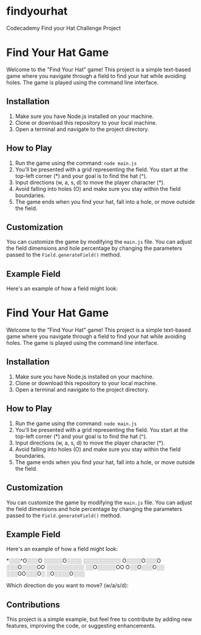 # findyourhat
Codecademy Find your Hat Challenge Project
# Find Your Hat Game

Welcome to the "Find Your Hat" game! This project is a simple text-based game where you navigate through a field to find your hat while avoiding holes. The game is played using the command line interface.

## Installation

1. Make sure you have Node.js installed on your machine.
2. Clone or download this repository to your local machine.
3. Open a terminal and navigate to the project directory.

## How to Play

1. Run the game using the command: `node main.js`
2. You'll be presented with a grid representing the field. You start at the top-left corner (*) and your goal is to find the hat (^).
3. Input directions (w, a, s, d) to move the player character (*).
4. Avoid falling into holes (O) and make sure you stay within the field boundaries.
5. The game ends when you find your hat, fall into a hole, or move outside the field.

## Customization

You can customize the game by modifying the `main.js` file. You can adjust the field dimensions and hole percentage by changing the parameters passed to the `Field.generateField()` method.

## Example Field

Here's an example of how a field might look:

# Find Your Hat Game

Welcome to the "Find Your Hat" game! This project is a simple text-based game where you navigate through a field to find your hat while avoiding holes. The game is played using the command line interface.

## Installation

1. Make sure you have Node.js installed on your machine.
2. Clone or download this repository to your local machine.
3. Open a terminal and navigate to the project directory.

## How to Play

1. Run the game using the command: `node main.js`
2. You'll be presented with a grid representing the field. You start at the top-left corner (*) and your goal is to find the hat (^).
3. Input directions (w, a, s, d) to move the player character (*).
4. Avoid falling into holes (O) and make sure you stay within the field boundaries.
5. The game ends when you find your hat, fall into a hole, or move outside the field.

## Customization

You can customize the game by modifying the `main.js` file. You can adjust the field dimensions and hole percentage by changing the parameters passed to the `Field.generateField()` method.

## Example Field

Here's an example of how a field might look:

*░░░^O░░░O
░░░░░O░░░░
░░░░░░░░░░
O░░░░O░░░O
░░░O░░░░OO
░░░░░░░░░░
░░O░░░░░OO
O░░O░░░O░░
░░░OO░░░O░
░O░░░░O░░░


Which direction do you want to move? (w/a/s/d):


## Contributions

This project is a simple example, but feel free to contribute by adding new features, improving the code, or suggesting enhancements.









